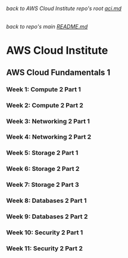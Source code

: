 ###### back to AWS Cloud Institute repo's root [aci.md](../aci.md)
###### back to repo's main [README.md](../../../README.md)
# AWS Cloud Institute
## AWS Cloud Fundamentals 1
### Week 1: Compute 2 Part 1
### Week 2: Compute 2 Part 2
### Week 3: Networking 2 Part 1
### Week 4: Networking 2 Part 2
### Week 5: Storage 2 Part 1
### Week 6: Storage 2 Part 2
### Week 7: Storage 2 Part 3
### Week 8: Databases 2 Part 1
### Week 9: Databases 2 Part 2
### Week 10: Security 2 Part 1
### Week 11: Security 2 Part 2
